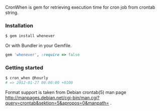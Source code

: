 CronWhen is gem for retrieving execution time for cron job from crontab string.

### Installation

```sh
$ gem install whenever
```

Or with Bundler in your Gemfile.

```ruby
gem 'whenever', :require => false
```


### Getting started

```sh
$ cron_when @hourly
# => 2012-01-27 00:00:00 +0100
```

Format support is taken from Debian crontab(5) man page http://manpages.debian.net/cgi-bin/man.cgi?query=crontab&sektion=5&apropos=0&manpath= .